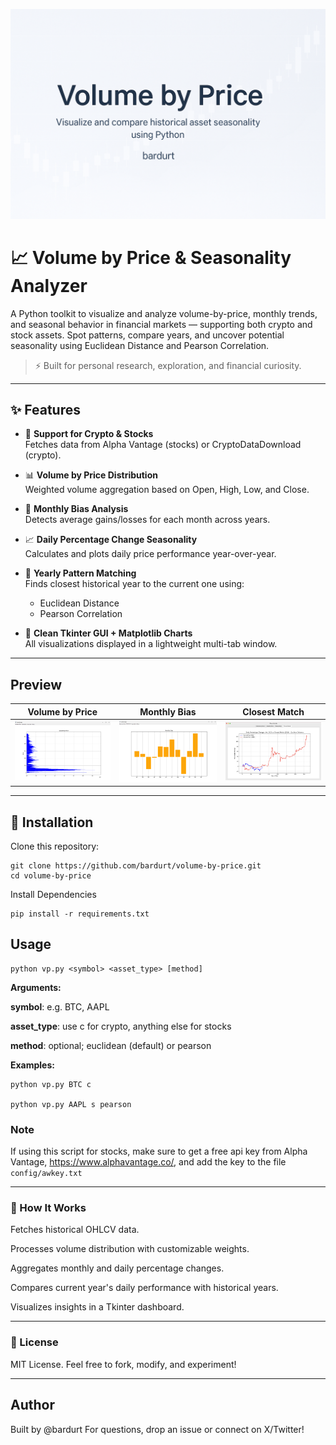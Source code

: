 ![Volume by Price](images//banner.png)

# 📈 Volume by Price & Seasonality Analyzer

A Python toolkit to visualize and analyze volume-by-price, monthly trends, and seasonal behavior in financial markets — supporting both crypto and stock assets. Spot patterns, compare years, and uncover potential seasonality using Euclidean Distance and Pearson Correlation.

> ⚡ Built for personal research, exploration, and financial curiosity.

---

## ✨ Features

- 🔄 **Support for Crypto & Stocks**  
  Fetches data from Alpha Vantage (stocks) or CryptoDataDownload (crypto).

- 📊 **Volume by Price Distribution**  
  Weighted volume aggregation based on Open, High, Low, and Close.

- 📅 **Monthly Bias Analysis**  
  Detects average gains/losses for each month across years.

- 📈 **Daily Percentage Change Seasonality**  
  Calculates and plots daily price performance year-over-year.

- 🧠 **Yearly Pattern Matching**  
  Finds closest historical year to the current one using:
  - Euclidean Distance
  - Pearson Correlation

- 🎨 **Clean Tkinter GUI + Matplotlib Charts**  
  All visualizations displayed in a lightweight multi-tab window.

---
## Preview
| Volume by Price | Monthly Bias | Closest Match |
| :---:   | :---: | :---: |
| ![Demo2](images/preview_1.png) | ![Demo2](images/preview_2.png) | ![Demo2](images/preview_5.png) 

---

## 🧪 Installation

Clone this repository:

```
git clone https://github.com/bardurt/volume-by-price.git
cd volume-by-price
```

Install Dependencies
```
pip install -r requirements.txt
```

## Usage
```
python vp.py <symbol> <asset_type> [method]
```


**Arguments:**

**symbol**: e.g. BTC, AAPL

**asset_type**: use c for crypto, anything else for stocks

**method**: optional; euclidean (default) or pearson

**Examples:**

```
python vp.py BTC c

python vp.py AAPL s pearson
```

### Note

If using this script for stocks, make sure to get a free api key from Alpha Vantage, https://www.alphavantage.co/, and add the key to the file `config/awkey.txt`

---

### 🧠 How It Works
Fetches historical OHLCV data.

Processes volume distribution with customizable weights.

Aggregates monthly and daily percentage changes.

Compares current year's daily performance with historical years.

Visualizes insights in a Tkinter dashboard.

---

### 📜 License
MIT License. Feel free to fork, modify, and experiment!

---

## Author
Built by @bardurt
For questions, drop an issue or connect on X/Twitter!
